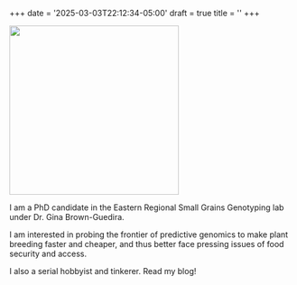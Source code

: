 +++
date = '2025-03-03T22:12:34-05:00'
draft = true
title = ''
+++

<img src="/headshot.jpg" width="300"/>

I am a PhD candidate in the Eastern Regional Small Grains Genotyping lab under Dr. Gina Brown-Guedira.

I am interested in probing the frontier of predictive genomics to make plant breeding faster and cheaper, and thus better face pressing issues of food security and access.

I also a serial hobbyist and tinkerer. Read my blog!

